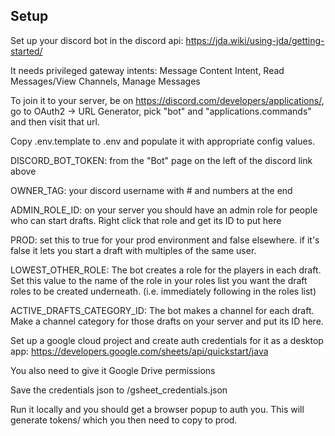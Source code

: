 ## Setup

Set up your discord bot in the discord api: https://jda.wiki/using-jda/getting-started/

It needs privileged gateway intents: Message Content Intent, Read Messages/View Channels, Manage Messages

To join it to your server, be on https://discord.com/developers/applications/, go to OAuth2 -> URL Generator, pick "bot" and "applications.commands" and then visit that url.


Copy .env.template to .env and populate it with appropriate config values.

DISCORD_BOT_TOKEN: from the "Bot" page on the left of the discord link above

OWNER_TAG: your discord username with # and numbers at the end

ADMIN_ROLE_ID: on your server you should have an admin role for people who can start drafts. Right click that role and get its ID to put here

PROD: set this to true for your prod environment and false elsewhere. if it's false it lets you start a draft with multiples of the same user.

LOWEST_OTHER_ROLE: The bot creates a role for the players in each draft. Set this value to the name of the role in your roles list you want the draft roles to be created underneath. (i.e. immediately following in the roles list)

ACTIVE_DRAFTS_CATEGORY_ID: The bot makes a channel for each draft. Make a channel category for those drafts on your server and put its ID here.

Set up a google cloud project and create auth credentials for it as a desktop app: https://developers.google.com/sheets/api/quickstart/java

You also need to give it Google Drive permissions

Save the credentials json to /gsheet_credentials.json

Run it locally and you should get a browser popup to auth you. This will generate tokens/ which you then need to copy to prod.


